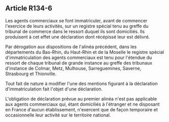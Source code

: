 Article R134-6
----
Les agents commerciaux se font immatriculer, avant de commencer l'exercice de
leurs activités, sur un registre spécial tenu au greffe du tribunal de commerce
dans le ressort duquel ils sont domiciliés. Ils produisent à cet effet une
déclaration dont récépissé leur est délivré.

Par dérogation aux dispositions de l'alinéa précédent, dans les départements du
Bas-Rhin, du Haut-Rhin et de la Moselle le registre spécial d'immatriculation
des agents commerciaux est tenu pour l'étendue du ressort de chaque tribunal de
grande instance au greffe des tribunaux d'instance de Colmar, Metz, Mulhouse,
Sarreguemines, Saverne, Strasbourg et Thionville.

Tout fait de nature à modifier l'une des mentions figurant à la déclaration
d'immatriculation fait l'objet d'une déclaration.

L'obligation de déclaration prévue au premier alinéa n'est pas applicable aux
agents commerciaux qui, étant domiciliés à l'étranger et ne disposant en France
d'aucun établissement, n'exercent que de façon temporaire et occasionnelle leur
activité sur le territoire national.
